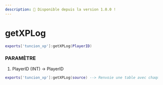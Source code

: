 ```yaml
---
description: 🔧 Disponible depuis la version 1.0.0 !
---
```


# getXPLog

```lua title="Syntaxe d'exportation"
exports['tuncion_xp']:getXPLog(PlayerID)
```

### PARAMÈTRE

1. PlayerID <span className="color-blue">(INT)</span> <span className="color-orange">-> PlayerID</span>

```lua
exports['tuncion_xp']:getXPLog(source) --> Renvoie une table avec chaque changement
```